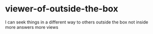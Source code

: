 # viewer-of-outside-the-box
I can seek things in a different way to others outside the box not inside more answers more views
